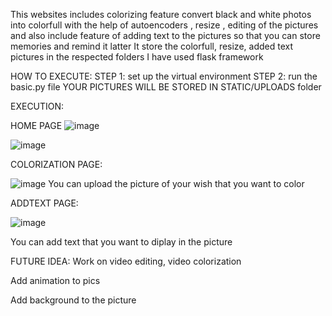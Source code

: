 This websites includes colorizing feature convert black and white photos into colorfull with the help of autoencoders , resize , editing of the pictures and also include
feature of adding text to the pictures so that you can store memories and remind it latter
It store the colorfull, resize, added text pictures in the respected folders
I have used flask framework

HOW TO EXECUTE:
STEP 1: set up the virtual environment
STEP 2: run the basic.py file 
YOUR PICTURES WILL BE STORED IN STATIC/UPLOADS folder

EXECUTION:

HOME PAGE
![image](https://user-images.githubusercontent.com/83232454/173205352-2beb5331-49d8-4f0d-876c-0f439a03668b.png)

![image](https://user-images.githubusercontent.com/83232454/173205370-16ac3f5b-59f3-488e-801e-a2fa26367974.png)

COLORIZATION PAGE:

![image](https://user-images.githubusercontent.com/83232454/173205387-eb3a5d45-93f0-4c1d-830a-bbd919904d99.png)
You can upload the picture of your wish that you want to color

ADDTEXT PAGE:

![image](https://user-images.githubusercontent.com/83232454/173205434-32cc7f13-dc2b-45e5-b141-96df7aa1fc76.png)

You can add text that you want to diplay in the picture 

FUTURE IDEA:
Work on video editing, video colorization

Add animation to pics

Add background to the picture




